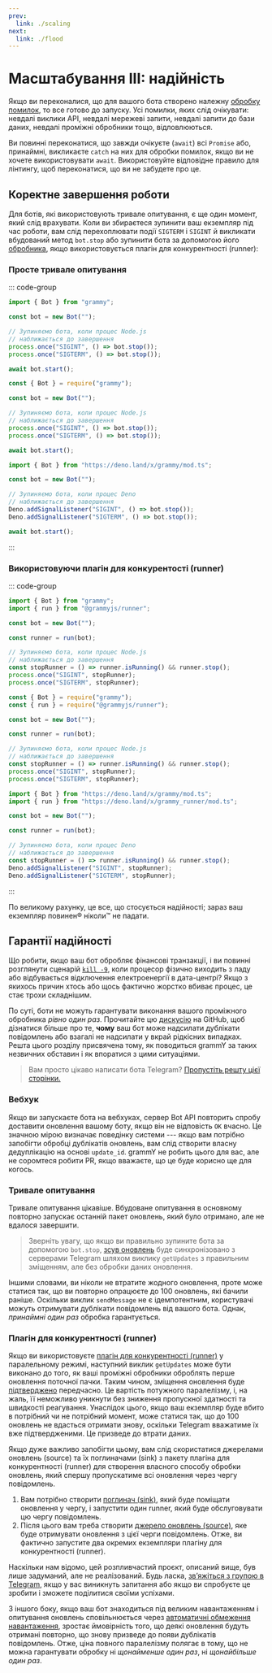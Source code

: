 ```yaml
---
prev:
  link: ./scaling
next:
  link: ./flood
---
```


# Масштабування III: надійність

Якщо ви переконалися, що для вашого бота створено належну [обробку помилок](../guide/errors), то все готово до запуску.
Усі помилки, яких слід очікувати: невдалі виклики API, невдалі мережеві запити, невдалі запити до бази даних, невдалі проміжні обробники тощо, відловлюються.

Ви повинні переконатися, що завжди очікуєте (`await`) всі `Promise` або, принаймні, викликаєте `catch` на них для обробки помилок, якщо ви не хочете використовувати `await`.
Використовуйте відповідне правило для лінтингу, щоб переконатися, що ви не забудете про це.

## Коректне завершення роботи

Для ботів, які використовують тривале опитування, є ще один момент, який слід врахувати.
Коли ви збираєтеся зупинити ваш екземпляр під час роботи, вам слід перехоплювати події `SIGTERM` і `SIGINT` й викликати вбудований метод `bot.stop` або зупинити бота за допомогою його [обробника](https://deno.land/x/grammy_runner/mod.ts?s=RunnerHandle#prop_stop), якщо використовується плагін для конкурентності (runner):

### Просте тривале опитування

::: code-group

```ts [TypeScript]
import { Bot } from "grammy";

const bot = new Bot("");

// Зупиняємо бота, коли процес Node.js
// наближається до завершення
process.once("SIGINT", () => bot.stop());
process.once("SIGTERM", () => bot.stop());

await bot.start();
```

```js [JavaScript]
const { Bot } = require("grammy");

const bot = new Bot("");

// Зупиняємо бота, коли процес Node.js
// наближається до завершення
process.once("SIGINT", () => bot.stop());
process.once("SIGTERM", () => bot.stop());

await bot.start();
```

```ts [Deno]
import { Bot } from "https://deno.land/x/grammy/mod.ts";

const bot = new Bot("");

// Зупиняємо бота, коли процес Deno
// наближається до завершення
Deno.addSignalListener("SIGINT", () => bot.stop());
Deno.addSignalListener("SIGTERM", () => bot.stop());

await bot.start();
```

:::

### Використовуючи плагін для конкурентості (runner)

::: code-group

```ts [TypeScript]
import { Bot } from "grammy";
import { run } from "@grammyjs/runner";

const bot = new Bot("");

const runner = run(bot);

// Зупиняємо бота, коли процес Node.js
// наближається до завершення
const stopRunner = () => runner.isRunning() && runner.stop();
process.once("SIGINT", stopRunner);
process.once("SIGTERM", stopRunner);
```

```js [JavaScript]
const { Bot } = require("grammy");
const { run } = require("@grammyjs/runner");

const bot = new Bot("");

const runner = run(bot);

// Зупиняємо бота, коли процес Node.js
// наближається до завершення
const stopRunner = () => runner.isRunning() && runner.stop();
process.once("SIGINT", stopRunner);
process.once("SIGTERM", stopRunner);
```

```ts [Deno]
import { Bot } from "https://deno.land/x/grammy/mod.ts";
import { run } from "https://deno.land/x/grammy_runner/mod.ts";

const bot = new Bot("");

const runner = run(bot);

// Зупиняємо бота, коли процес Deno
// наближається до завершення
const stopRunner = () => runner.isRunning() && runner.stop();
Deno.addSignalListener("SIGINT", stopRunner);
Deno.addSignalListener("SIGTERM", stopRunner);
```

:::

По великому рахунку, це все, що стосується надійності; зараз ваш екземпляр повинен:registered: ніколи:tm: не падати.

## Гарантії надійності

Що робити, якщо ваш бот обробляє фінансові транзакції, і ви повинні розглянути сценарій [`kill -9`](https://stackoverflow.com/questions/43724467/what-is-the-difference-between-kill-and-kill-9), коли процесор фізично виходить з ладу або відбувається відключення електроенергії в дата-центрі?
Якщо з якихось причин хтось або щось фактично жорстко вбиває процес, це стає трохи складнішим.

По суті, боти не можуть гарантувати виконання вашого проміжного обробника _рівно один раз_.
Прочитайте цю [дискусію](https://github.com/tdlib/telegram-bot-api/issues/126) на GitHub, щоб дізнатися більше про те, **чому** ваш бот може надсилати дублікати повідомлень або взагалі не надсилати у вкрай рідкісних випадках.
Решта цього розділу присвячена тому, як поводиться grammY за таких незвичних обставин і як впоратися з цими ситуаціями.

> Вам просто цікаво написати бота Telegram? [Пропустіть решту цієї сторінки.](./flood)

### Вебхук

Якщо ви запускаєте бота на вебхуках, сервер Bot API повторить спробу доставити оновлення вашому боту, якщо він не відповість `OK` вчасно.
Це значною мірою визначає поведінку системи --- якщо вам потрібно запобігти обробці дублікатів оновлень, вам слід створити власну дедуплікацію на основі `update_id`.
grammY не робить цього для вас, але не соромтеся робити PR, якщо вважаєте, що це буде корисно ще для когось.

### Тривале опитування

Тривале опитування цікавіше.
Вбудоване опитування в основному повторно запускає останній пакет оновлень, який було отримано, але не вдалося завершити.

> Зверніть увагу, що якщо ви правильно зупините бота за допомогою `bot.stop`, [зсув оновлень](https://core.telegram.org/bots/api#getting-updates) буде синхронізовано з серверами Telegram шляхом виклику `getUpdates` з правильним зміщенням, але без обробки даних оновлення.

Іншими словами, ви ніколи не втратите жодного оновлення, проте може статися так, що ви повторно опрацюєте до 100 оновлень, які бачили раніше.
Оскільки виклик `sendMessage` не є ідемпотентним, користувачі можуть отримувати дублікати повідомлень від вашого бота.
Однак, _принаймні один раз_ обробка гарантується.

### Плагін для конкурентності (runner)

Якщо ви використовуєте [плагін для конкурентності (runner)](../plugins/runner) у паралельному режимі, наступний виклик `getUpdates` може бути виконано до того, як ваші проміжні обробники оброблять перше оновлення поточної пачки.
Таким чином, зміщення оновлення буде [підтверджено](https://core.telegram.org/bots/api#getupdates) передчасно.
Це вартість потужного паралелізму, і, на жаль, її неможливо уникнути без зниження пропускної здатності та швидкості реагування.
Унаслідок цього, якщо ваш екземпляр буде вбито в потрібний чи не потрібний момент, може статися так, що до 100 оновлень не вдасться отримати знову, оскільки Telegram вважатиме їх вже підтвердженими.
Це призведе до втрати даних.

Якщо дуже важливо запобігти цьому, вам слід скористатися джерелами оновлень (source) та їх поглиначами (sink) з пакету плагіна для конкурентності (runner) для створення власного способу обробки оновлень, який спершу пропускатиме всі оновлення через чергу повідомлень.

1. Вам потрібно створити [поглинач (sink)](https://deno.land/x/grammy_runner/mod.ts?s=UpdateSink), який буде поміщати оновлення у чергу, і запустити один runner, який буде обслуговувати цю чергу повідомлень.
2. Після цього вам треба створити [джерело оновлень (source)](https://deno.land/x/grammy_runner/mod.ts?s=UpdateSource), яке буде отримувати оновлення з цієї черги повідомлень.
   Отже, ви фактично запустите два окремих екземпляри плагіну для конкурентності (runner).

Наскільки нам відомо, цей розпливчастий проєкт, описаний вище, був лише задуманий, але не реалізований.
Будь ласка, [звʼяжіться з групою в Telegram](https://t.me/grammyjs), якщо у вас виникнуть запитання або якщо ви спробуєте це зробити і зможете поділитися своїми успіхами.

З іншого боку, якщо ваш бот знаходиться під великим навантаженням і опитування оновлень сповільнюється через [автоматичні обмеження навантаження](../plugins/runner#поглинач), зростає ймовірність того, що деякі оновлення будуть отримані повторно, що знову призведе до появи дублікатів повідомлень.
Отже, ціна повного паралелізму полягає в тому, що не можна гарантувати обробку ні _щонайменше один раз_, ні _щонайбільше один раз_.
